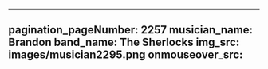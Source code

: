 ------
pagination_pageNumber: 2257
musician_name: Brandon
band_name: The Sherlocks
img_src: images/musician2295.png
onmouseover_src: 
------